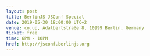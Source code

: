 ```yaml
---
layout: post
title: BerlinJS JSConf Special
date: 2019-05-30 18:00:00 UTC+2
venue: co.up, Adalbertstraße 8, 10999 Berlin, Germany
ticket: free
time: 6PM - 10PM
href: http://jsconf.berlinjs.org
---
```

